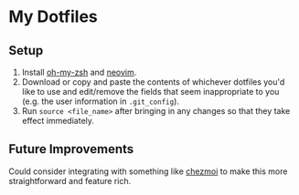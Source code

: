 # My Dotfiles

## Setup
1. Install [oh-my-zsh](https://ohmyz.sh/) and [neovim](https://neovim.io/).
2. Download or copy and paste the contents of whichever dotfiles you'd like to use and edit/remove the fields that seem inappropriate to you (e.g. the user information in `.git_config`).
3. Run `source <file_name>` after bringing in any changes so that they take effect immediately.

## Future Improvements
Could consider integrating with something like [chezmoi](https://www.chezmoi.io/) 
to make this more straightforward and feature rich.
